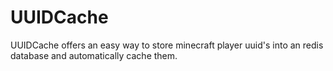 # UUIDCache
UUIDCache offers an easy way to store minecraft player uuid's into an redis database and automatically cache them.
